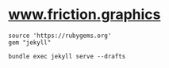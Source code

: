 # www.friction.graphics


```
source 'https://rubygems.org'
gem "jekyll"
```

```
bundle exec jekyll serve --drafts
```
